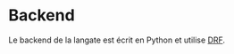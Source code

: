 # Backend

Le backend de la langate est écrit en Python et utilise [DRF](django-rest-framework.org).